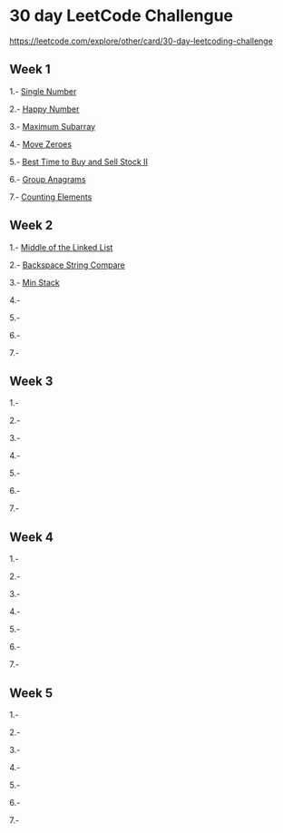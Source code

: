 # 30 day LeetCode Challengue

https://leetcode.com/explore/other/card/30-day-leetcoding-challenge


## Week 1
1.- [Single Number](https://leetcode.com/explore/featured/card/30-day-leetcoding-challenge/528/week-1/3283/)

2.- [Happy Number](https://leetcode.com/explore/challenge/card/30-day-leetcoding-challenge/528/week-1/3284/)

3.- [Maximum Subarray](https://leetcode.com/explore/featured/card/30-day-leetcoding-challenge/528/week-1/3285/)

4.- [Move Zeroes](https://leetcode.com/explore/featured/card/30-day-leetcoding-challenge/528/week-1/3286/)

5.- [Best Time to Buy and Sell Stock II](https://leetcode.com/explore/featured/card/30-day-leetcoding-challenge/528/week-1/3287/)

6.- [Group Anagrams](https://leetcode.com/explore/featured/card/30-day-leetcoding-challenge/528/week-1/3288/)

7.- [Counting Elements](https://leetcode.com/explore/featured/card/30-day-leetcoding-challenge/528/week-1/3289/)

## Week 2

1.- [Middle of the Linked List](https://leetcode.com/explore/featured/card/30-day-leetcoding-challenge/529/week-2/3290/)

2.- [Backspace String Compare](https://leetcode.com/explore/featured/card/30-day-leetcoding-challenge/529/week-2/3291/)

3.- [Min Stack](https://leetcode.com/explore/featured/card/30-day-leetcoding-challenge/529/week-2/3292/)

4.-

5.-

6.-

7.-

## Week 3

1.-

2.-

3.-

4.-

5.-

6.-

7.-

## Week 4

1.-

2.-

3.-

4.-

5.-

6.-

7.-

## Week 5

1.-

2.-

3.-

4.-

5.-

6.-

7.-